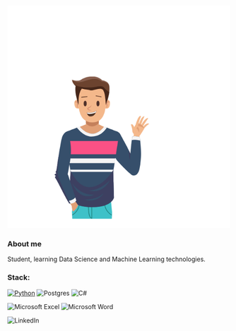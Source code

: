[![Header](https://github.com/EnterSub/entersub/blob/main/Hello.gif)](https://github.com/EnterSub)

### About me

Student, learning Data Science and Machine Learning technologies.

### Stack:

[![Python](https://img.shields.io/badge/python-3670A0?style=for-the-badge&logo=python&logoColor=ffdd54)]()
![Postgres](https://img.shields.io/badge/postgres-%23316192?style=for-the-badge&logo=postgresql&logoColor=white)
![C#](https://img.shields.io/badge/c%23-green?style=for-the-badge&logo=c-sharp&logoColor=white)

![Microsoft Excel](https://img.shields.io/badge/Microsoft_Excel-217346?style=for-the-badge&logo=microsoft-excel&logoColor=white)
![Microsoft Word](https://img.shields.io/badge/Microsoft_Word-2B579A?style=for-the-badge&logo=microsoft-word&logoColor=white)

![LinkedIn](https://img.shields.io/badge/linkedin-9cf?style=for-the-badge&logo=linkedin&logoColor=white)
